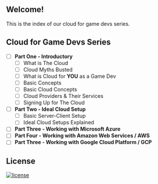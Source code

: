 ## Welcome!

This is the index of our cloud for game devs series.

## Cloud for Game Devs Series

- [ ] **Part One - Introductory**
  - [ ] What is The Cloud
  - [ ] Cloud Myths Busted
  - [ ] What is Cloud for **YOU** as a Game Dev
  - [ ] Basic Concepts
  - [ ] Basic Cloud Concepts
  - [ ] Cloud Providers & Their Services
  - [ ] Signing Up for The Cloud
- [ ] **Part Two - Ideal Cloud Setup**
  - [ ] Basic Server-Client Setup
  - [ ] Ideal Cloud Setups Explained
- [ ] **Part Three - Working with Microsoft Azure**
- [ ] **Part Four - Working with Amazon Web Services / AWS**
- [ ] **Part Three - Working with Google Cloud Platform / GCP**

## License

[![license](https://upload.wikimedia.org/wikipedia/commons/6/69/CC0_button.svg)](http://creativecommons.org/publicdomain/zero/1.0/)
